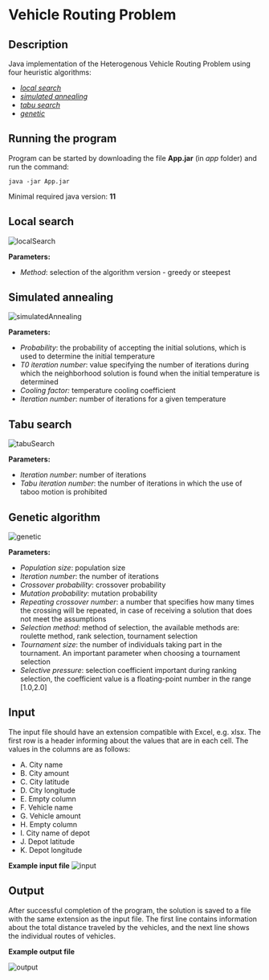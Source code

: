 # **Vehicle Routing Problem**
## Description
Java implementation of the Heterogenous Vehicle Routing Problem using four heuristic algorithms:
- [*local search*](https://github.com/AKincel18/HeterogeneousFleetVRP#local-search)
- [*simulated annealing*](https://github.com/AKincel18/HeterogeneousFleetVRP#simulated-annealing)
- [*tabu search*](https://github.com/AKincel18/HeterogeneousFleetVRP#tabu-search)
- [*genetic*](https://github.com/AKincel18/HeterogeneousFleetVRP#genetic-algorithm)
## **Running the program**
Program can be started by downloading the file **App.jar** (in *app* folder) and run the command:

`java -jar App.jar`

Minimal required java version: **11**
## **Local search**
![localSearch](https://user-images.githubusercontent.com/22658595/134400878-1028563b-0587-417d-92d7-cfad0e72b25f.png)

**Parameters:**
- *Method*: selection of the algorithm version - greedy or steepest
## **Simulated annealing**
![simulatedAnnealing](https://user-images.githubusercontent.com/22658595/134400879-0ccf11d0-7cc1-4068-a2df-89e481661712.png)

**Parameters:**
- *Probability*: the probability of accepting the initial solutions, which is used to determine the initial temperature
- *T0 iteration number*: value specifying the number of iterations during which the neighborhood solution is found when the initial temperature is determined
- *Cooling factor:* temperature cooling coefficient
- *Iteration number*: number of iterations for a given temperature 

## **Tabu search**
![tabuSearch](https://user-images.githubusercontent.com/22658595/134400871-8d5a196f-dd7c-4a87-8f77-96bd2de3cb3d.png)

**Parameters:**
- *Iteration number*: number of iterations
- *Tabu iteration number*: the number of iterations in which the use of taboo motion is prohibited
## **Genetic algorithm**
![genetic](https://user-images.githubusercontent.com/22658595/134400877-6c86a411-1d6c-4ca9-8c52-3cc476f1dc80.png)

**Parameters:**
- *Population size*: population size
- *Iteration number*: the number of iterations
- *Crossover probability*: crossover probability
- *Mutation probability*: mutation probability
- *Repeating crossover number*: a number that specifies how many times the crossing will be repeated, in case of receiving a solution that does not meet the assumptions
- *Selection method*: method of selection, the available methods are: roulette method, rank selection, tournament selection
- *Tournament size*: the number of individuals taking part in the tournament. An important parameter when choosing a tournament selection
- *Selective pressure*: selection coefficient important during ranking selection, the coefficient value is a floating-point number in the range [1.0,2.0]

## **Input**
The input file should have an extension compatible with Excel, e.g. xlsx. The first row is a header informing about the values that are in each cell. The values in the columns are as follows:
- A. City name
- B. City amount
- C. City latitude
- D. City longitude
- E. Empty column
- F. Vehicle name
- G. Vehicle amount
- H. Empty column
- I. City name of depot
- J. Depot latitude
- K. Depot longitude

**Example input file**
![input](https://user-images.githubusercontent.com/22658595/135891025-abde086e-0709-420f-89be-e793c2e27bb4.png)
## **Output**
After successful completion of the program, the solution is saved to a file with the same extension as the input file. The first line contains information about the total distance traveled by the vehicles, and the next line shows the individual routes of vehicles.

**Example output file**

![output](https://user-images.githubusercontent.com/22658595/135891030-5ed7322f-7941-4159-9170-bac55c399e7c.png)